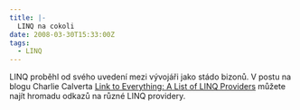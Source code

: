 ```yaml
---
title: |-
  LINQ na cokoli
date: 2008-03-30T15:33:00Z
tags:
  - LINQ
---
```

LINQ proběhl od svého uvedení mezi vývojáři jako stádo bizonů. V postu na blogu Charlie Calverta [Link to Everything: A List of LINQ Providers][1] můžete najít hromadu odkazů na různé LINQ providery.

[1]: http://blogs.msdn.com/charlie/archive/2008/02/28/link-to-everything-a-list-of-linq-providers.aspx
